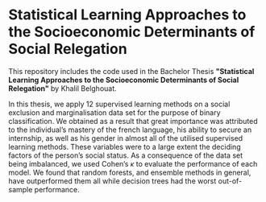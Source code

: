 # Statistical Learning Approaches to the Socioeconomic Determinants of Social Relegation

This repository includes the code used in the Bachelor Thesis **"Statistical Learning Approaches to the Socioeconomic Determinants of Social Relegation"** by Khalil Belghouat.

In this thesis, we apply 12 supervised learning methods on a social exclusion and marginalisation data set for the purpose of binary classification. We obtained as a result that great importance was attributed to the individual’s mastery of the french language, his ability to secure an internship, as well as his gender in almost all of the utilised supervised learning methods. These variables were to a large extent the deciding factors of the person’s social status. As a consequence of the data set being imbalanced, we used Cohen’s $\kappa$ to evaluate the performance of each model. We found that random forests, and ensemble methods in general, have outperformed them all while decision trees had the worst out-of-sample performance.

